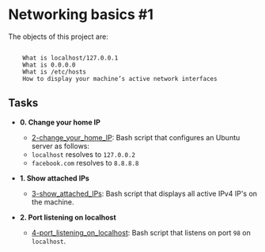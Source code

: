 # Networking basics #1

The objects of this project are:

```

    What is localhost/127.0.0.1
    What is 0.0.0.0
    What is /etc/hosts
    How to display your machine’s active network interfaces
```

## Tasks

* **0. Change your home IP**
  * [2-change_your_home_IP](./2-change_your_home_IP): Bash script that configures
  an Ubuntu server as follows:
  * `localhost` resolves to `127.0.0.2`
  * `facebook.com` resolves to `8.8.8.8`

* **1. Show attached IPs**
  * [3-show_attached_IPs](./3-show_attached_IPs): Bash script that displays all active IPv4
  IP's on the machine.

* **2. Port listening on localhost**
  * [4-port_listening_on_localhost](./4-port_listening_on_localhost): Bash script that
  listens on port `98` on `localhost`.

